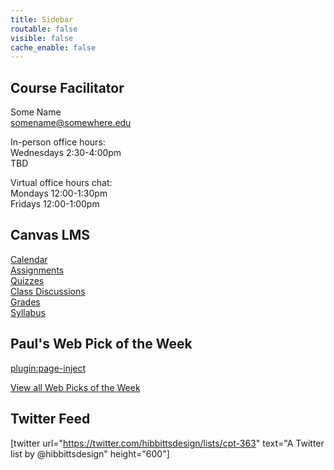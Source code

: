 ```yaml
---
title: Sidebar
routable: false
visible: false
cache_enable: false
---
```


## Course Facilitator
Some Name  
<somename@somewhere.edu>   

In-person office hours:  
Wednesdays 2:30-4:00pm  
TBD  

Virtual office hours chat:  
Mondays 12:00-1:30pm   
Fridays 12:00-1:00pm

## Canvas LMS
[Calendar](https://sso.canvaslms.com/calendar)  
[Assignments](https://sso.canvaslms.com/courses/1413912/assignments)  
[Quizzes](https://sso.canvaslms.com/courses/1413912/quizzes)  
[Class Discussions](https://sso.canvaslms.com/courses/1413912/discussion_topics)  
[Grades](https://sso.canvaslms.com/courses/1413912/grades)  
[Syllabus](https://sso.canvaslms.com/courses/1413912/assignments/syllabus)

## Paul's Web Pick of the Week
[plugin:page-inject](/all-web-picks-of-the-week/latest)

[View all Web Picks of the Week](/all-web-picks-of-the-week)

## Twitter Feed
[twitter url="https://twitter.com/hibbittsdesign/lists/cpt-363" text="A Twitter list by @hibbittsdesign" height="600"]
